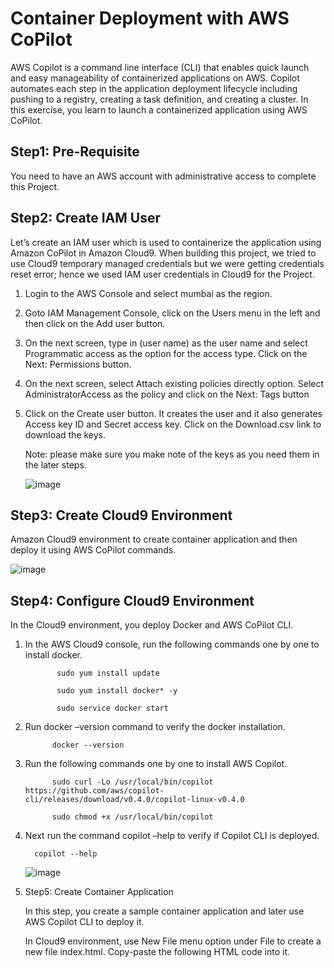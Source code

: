 # Container Deployment with AWS CoPilot

AWS Copilot is a command line interface (CLI) that enables quick launch and easy manageability of containerized applications on AWS. Copilot automates each step in the application deployment lifecycle including pushing to a registry, creating a task definition, and creating a cluster. In this exercise, you learn to launch a containerized application using AWS CoPilot.


Step1: Pre-Requisite
-------------

You need to have an AWS account with administrative access to complete this Project.



Step2: Create IAM User
-------------------

Let’s create an IAM user which is used to containerize the application using Amazon CoPilot in Amazon Cloud9. When building this project, we tried to use Cloud9 temporary managed credentials but we were getting credentials reset error; hence we used IAM user credentials in Cloud9 for the Project.

1) Login to the AWS Console and select mumbai as the region.

2) Goto IAM Management Console, click on the Users menu in the left and then click on the Add user button.

3) On the next screen, type in (user name) as the user name and select Programmatic access as the option for the access type. Click on the Next: Permissions button.

4) On the next screen, select Attach existing policies directly option. Select AdministratorAccess as the policy and click on the Next: Tags button

5) Click on the Create user button. It creates the user and it also generates Access key ID and Secret access key. Click on the Download.csv link to download the keys.
 
    Note: please make sure you make note of the keys as you need them in the later steps.


   ![image](https://github.com/RanguRahul/AWS-CoPilot/assets/120587828/3d53fcd1-2805-4168-b183-0b4a9885aff0)

Step3: Create Cloud9 Environment
-----------------------

Amazon Cloud9 environment to create container application and then deploy it using AWS CoPilot commands.

![image](https://github.com/RanguRahul/AWS-CoPilot/assets/120587828/3e1ff1e0-52d8-4961-8d9d-df78de299b70)


Step4: Configure Cloud9 Environment
------------

In the Cloud9 environment, you deploy Docker and AWS CoPilot CLI.

1) In the AWS Cloud9 console, run the following commands one by one to install docker.

              sudo yum install update

              sudo yum install docker* -y

              sudo service docker start

2) Run docker –version command to verify the docker installation.

             docker --version
        

3) Run the following commands one by one to install AWS Copilot.
   

             sudo curl -Lo /usr/local/bin/copilot https://github.com/aws/copilot-cli/releases/download/v0.4.0/copilot-linux-v0.4.0
   
             sudo chmod +x /usr/local/bin/copilot

 4)   Next run the command copilot –help to verify if Copilot CLI is deployed.

            copilot --help

      ![image](https://github.com/RanguRahul/AWS-CoPilot/assets/120587828/07cd8112-60ad-4e5e-97d2-8ae3f87f6ef9)

  5) Step5: Create Container Application
     
       In this step, you create a sample container application and later use AWS Copilot CLI to deploy it.

       In Cloud9 environment, use New File menu option under File to create a new file index.html. Copy-paste the following HTML code into it.

     





